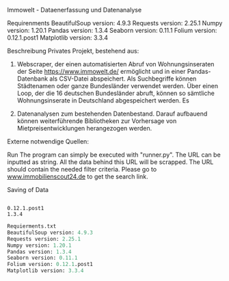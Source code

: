 Immowelt - Dataenerfassung und Datenanalyse

Requirenments
BeautifulSoup version: 4.9.3
Requests version: 2.25.1
Numpy version: 1.20.1
Pandas version: 1.3.4
Seaborn version: 0.11.1
Folium version: 0.12.1.post1
Matplotlib version: 3.3.4

Beschreibung
Privates Projekt, bestehend aus:
1) Webscraper, der einen automatisierten Abruf von Wohnungsinseraten der Seite https://www.immowelt.de/ ermöglicht und in einer Pandas-Datenbank als CSV-Datei abspeichert. Als Suchbegriffe können Städtenamen oder ganze Bundesländer verwendet werden. Über einen Loop, der die 16 deutschen Bundesländer abruft, können so sämtliche Wohnungsinserate in Deutschland abgespeichert werden. Es 

2) Datenanalysen zum bestehenden Datenbestand. Darauf aufbauend können weiterführende Bibliotheken zur Vorhersage von Mietpreisentwicklungen herangezogen werden.

Externe notwendige Quellen:




Run
The program can simply be executed with "runner.py". The URL can be inputted as string. All the data behind this URL will be scrapped. The URL should contain the needed filter criteria. Please go to www.immobilienscout24.de to get the search link.

Saving of Data


```python

```

    0.12.1.post1
    1.3.4
    


```python
Requierments.txt
BeautifulSoup version: 4.9.3
Requests version: 2.25.1
Numpy version: 1.20.1
Pandas version: 1.3.4
Seaborn version: 0.11.1
Folium version: 0.12.1.post1
Matplotlib version: 3.3.4
```
